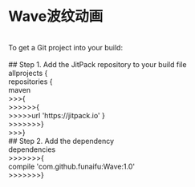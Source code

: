 # Wave波纹动画<br>
<br>
To get a Git project into your build:<br>
<br>
## Step 1. Add the JitPack repository to your build file<br>
allprojects {<br>
repositories {<br>
maven <br>
>>>{ <br>
>>>>>>{<br>
>>>>>url 'https://jitpack.io' }<br>
>>>>>>>}<br>
>>>}<br>
## Step 2. Add the dependency<br>
dependencies <br>
>>>>>>>{<br>
	        compile 'com.github.funaifu:Wave:1.0'<br>
>>>>>>>}
